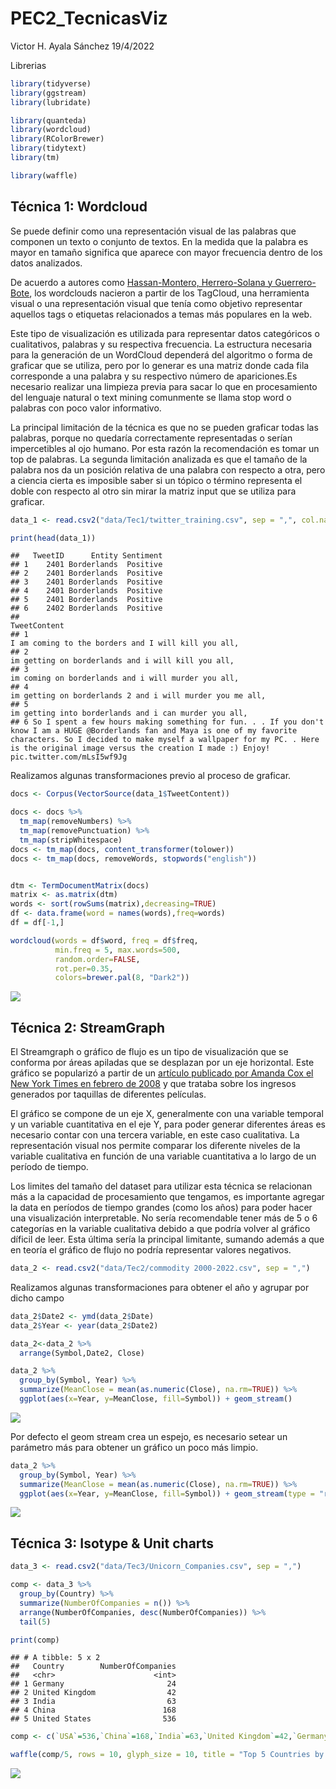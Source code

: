 PEC2\_TecnicasViz
================
Victor H. Ayala Sánchez
19/4/2022

Librerias

``` r
library(tidyverse)
library(ggstream)
library(lubridate)

library(quanteda)
library(wordcloud)
library(RColorBrewer)
library(tidytext)
library(tm)

library(waffle)
```

## Técnica 1: Wordcloud

Se puede definir como una representación visual de las palabras que
componen un texto o conjunto de textos. En la medida que la palabra es
mayor en tamaño significa que aparece con mayor frecuencia dentro de los
datos analizados.

De acuerdo a autores como [Hassan-Montero, Herrero-Solana y
Guerrero-Bote](https://yusef.es/tagclouds_eyetracking.pdf), los
wordclouds nacieron a partir de los TagCloud, una herramienta visual o
una representación visual que tenía como objetivo representar aquellos
tags o etiquetas relacionados a temas más populares en la web.

Este tipo de visualización es utilizada para representar datos
categóricos o cualitativos, palabras y su respectiva frecuencia. La
estructura necesaria para la generación de un WordCloud dependerá del
algoritmo o forma de graficar que se utiliza, pero por lo generar es una
matriz donde cada fila corresponde a una palabra y su respectivo número
de apariciones.Es necesario realizar una limpieza previa para sacar lo
que en procesamiento del lenguaje natural o text mining comunmente se
llama stop word o palabras con poco valor informativo.

La principal limitación de la técnica es que no se pueden graficar todas
las palabras, porque no quedaría correctamente representadas o serían
impercetibles al ojo humano. Por esta razón la recomendación es tomar un
top de palabras. La segunda limitación analizada es que el tamaño de la
palabra nos da un posición relativa de una palabra con respecto a otra,
pero a ciencia cierta es imposible saber si un tópico o término
representa el doble con respecto al otro sin mirar la matriz input que
se utiliza para graficar.

``` r
data_1 <- read.csv2("data/Tec1/twitter_training.csv", sep = ",", col.names = c('TweetID','Entity','Sentiment','TweetContent'), nrows = 2500)

print(head(data_1))
```

    ##   TweetID      Entity Sentiment
    ## 1    2401 Borderlands  Positive
    ## 2    2401 Borderlands  Positive
    ## 3    2401 Borderlands  Positive
    ## 4    2401 Borderlands  Positive
    ## 5    2401 Borderlands  Positive
    ## 6    2402 Borderlands  Positive
    ##                                                                                                                                                                                                                                                                                     TweetContent
    ## 1                                                                                                                                                                                                                                            I am coming to the borders and I will kill you all,
    ## 2                                                                                                                                                                                                                                             im getting on borderlands and i will kill you all,
    ## 3                                                                                                                                                                                                                                            im coming on borderlands and i will murder you all,
    ## 4                                                                                                                                                                                                                                      im getting on borderlands 2 and i will murder you me all,
    ## 5                                                                                                                                                                                                                                          im getting into borderlands and i can murder you all,
    ## 6 So I spent a few hours making something for fun. . . If you don't know I am a HUGE @Borderlands fan and Maya is one of my favorite characters. So I decided to make myself a wallpaper for my PC. . Here is the original image versus the creation I made :) Enjoy! pic.twitter.com/mLsI5wf9Jg

Realizamos algunas transformaciones previo al proceso de graficar.

``` r
docs <- Corpus(VectorSource(data_1$TweetContent))

docs <- docs %>%
  tm_map(removeNumbers) %>%
  tm_map(removePunctuation) %>%
  tm_map(stripWhitespace)
docs <- tm_map(docs, content_transformer(tolower))
docs <- tm_map(docs, removeWords, stopwords("english"))


dtm <- TermDocumentMatrix(docs)
matrix <- as.matrix(dtm)
words <- sort(rowSums(matrix),decreasing=TRUE) 
df <- data.frame(word = names(words),freq=words)
df = df[-1,]

wordcloud(words = df$word, freq = df$freq, 
          min.freq = 5, max.words=500, 
          random.order=FALSE, 
          rot.per=0.35,
          colors=brewer.pal(8, "Dark2"))
```

![](Readme_files/figure-gfm/unnamed-chunk-3-1.png)<!-- -->

## Técnica 2: StreamGraph

El Streamgraph o gráfico de flujo es un tipo de visualización que se
conforma por áreas apiladas que se desplazan por un eje horizontal. Este
gráfico se popularizó a partir de un [artículo publicado por Amanda Cox
el New York Times en febrero de
2008](https://en.wikipedia.org/wiki/Streamgraph) y que trataba sobre los
ingresos generados por taquillas de diferentes películas.

El gráfico se compone de un eje X, generalmente con una variable
temporal y un variable cuantitativa en el eje Y, para poder generar
diferentes áreas es necesario contar con una tercera variable, en este
caso cualitativa. La representación visual nos permite comparar los
diferente niveles de la variable cualitativa en función de una variable
cuantitativa a lo largo de un período de tiempo.

Los limites del tamaño del dataset para utilizar esta técnica se
relacionan más a la capacidad de procesamiento que tengamos, es
importante agregar la data en períodos de tiempo grandes (como los años)
para poder hacer una visualización interpretable. No sería recomendable
tener más de 5 o 6 categorías en la variable cualitativa debido a que
podría volver al gráfico díficil de leer. Esta última sería la principal
limitante, sumando además a que en teoría el gráfico de flujo no podría
representar valores negativos.

``` r
data_2 <- read.csv2("data/Tec2/commodity 2000-2022.csv", sep = ",")
```

Realizamos algunas transformaciones para obtener el año y agrupar por
dicho campo

``` r
data_2$Date2 <- ymd(data_2$Date)
data_2$Year <- year(data_2$Date2)

data_2<-data_2 %>% 
  arrange(Symbol,Date2, Close) 

data_2 %>% 
  group_by(Symbol, Year) %>% 
  summarize(MeanClose = mean(as.numeric(Close), na.rm=TRUE)) %>%
  ggplot(aes(x=Year, y=MeanClose, fill=Symbol)) + geom_stream()
```

![](Readme_files/figure-gfm/unnamed-chunk-5-1.png)<!-- -->

Por defecto el geom stream crea un espejo, es necesario setear un
parámetro más para obtener un gráfico un poco más limpio.

``` r
data_2 %>% 
  group_by(Symbol, Year) %>% 
  summarize(MeanClose = mean(as.numeric(Close), na.rm=TRUE)) %>%
  ggplot(aes(x=Year, y=MeanClose, fill=Symbol)) + geom_stream(type = "ridge") 
```

![](Readme_files/figure-gfm/unnamed-chunk-6-1.png)<!-- -->

## Técnica 3: Isotype & Unit charts

``` r
data_3 <- read.csv2("data/Tec3/Unicorn_Companies.csv", sep = ",")
```

``` r
comp <- data_3 %>% 
  group_by(Country) %>% 
  summarize(NumberOfCompanies = n()) %>% 
  arrange(NumberOfCompanies, desc(NumberOfCompanies)) %>% 
  tail(5)
```

``` r
print(comp)
```

    ## # A tibble: 5 x 2
    ##   Country        NumberOfCompanies
    ##   <chr>                      <int>
    ## 1 Germany                       24
    ## 2 United Kingdom                42
    ## 3 India                         63
    ## 4 China                        168
    ## 5 United States                536

``` r
comp <- c(`USA`=536,`China`=168,`India`=63,`United Kingdom`=42,`Germany`=24)

waffle(comp/5, rows = 10, glyph_size = 10, title = "Top 5 Countries by Number of Unicorn Companies",  pad = 12)
```

![](Readme_files/figure-gfm/unnamed-chunk-10-1.png)<!-- -->
